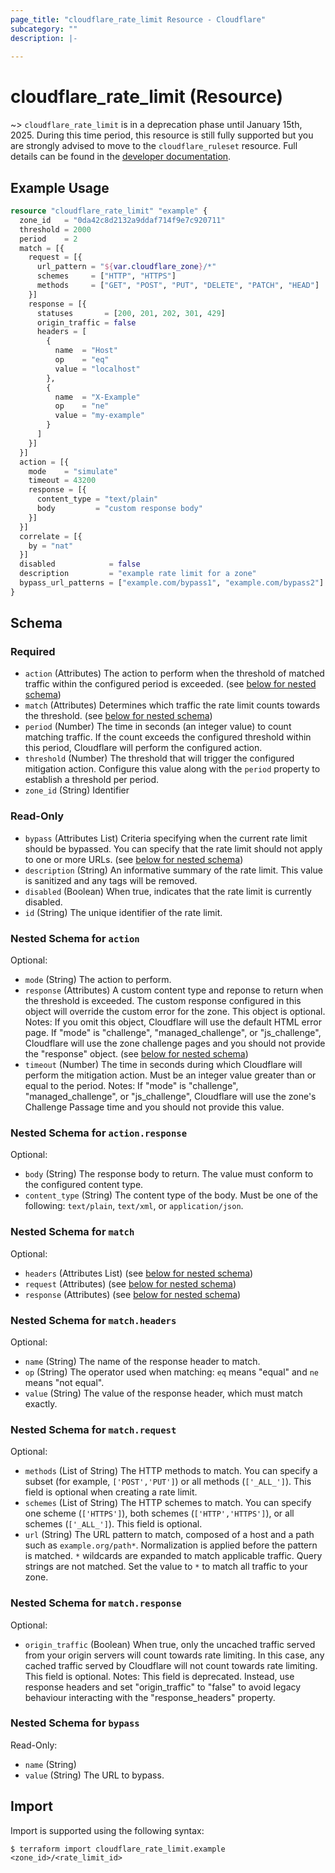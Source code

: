```yaml
---
page_title: "cloudflare_rate_limit Resource - Cloudflare"
subcategory: ""
description: |-
  
---
```


# cloudflare_rate_limit (Resource)



~> `cloudflare_rate_limit` is in a deprecation phase until January 15th, 2025.
  During this time period, this resource is still
  fully supported but you are strongly advised to move to the
  `cloudflare_ruleset` resource. Full details can be found in the
  [developer documentation](https://developers.cloudflare.com/waf/reference/migration-guides/old-rate-limiting-deprecation/#relevant-changes-for-terraform-users).


## Example Usage

```terraform
resource "cloudflare_rate_limit" "example" {
  zone_id   = "0da42c8d2132a9ddaf714f9e7c920711"
  threshold = 2000
  period    = 2
  match = [{
    request = [{
      url_pattern = "${var.cloudflare_zone}/*"
      schemes     = ["HTTP", "HTTPS"]
      methods     = ["GET", "POST", "PUT", "DELETE", "PATCH", "HEAD"]
    }]
    response = [{
      statuses       = [200, 201, 202, 301, 429]
      origin_traffic = false
      headers = [
        {
          name  = "Host"
          op    = "eq"
          value = "localhost"
        },
        {
          name  = "X-Example"
          op    = "ne"
          value = "my-example"
        }
      ]
    }]
  }]
  action = [{
    mode    = "simulate"
    timeout = 43200
    response = [{
      content_type = "text/plain"
      body         = "custom response body"
    }]
  }]
  correlate = [{
    by = "nat"
  }]
  disabled            = false
  description         = "example rate limit for a zone"
  bypass_url_patterns = ["example.com/bypass1", "example.com/bypass2"]
}
```
<!-- schema generated by tfplugindocs -->
## Schema

### Required

- `action` (Attributes) The action to perform when the threshold of matched traffic within the configured period is exceeded. (see [below for nested schema](#nestedatt--action))
- `match` (Attributes) Determines which traffic the rate limit counts towards the threshold. (see [below for nested schema](#nestedatt--match))
- `period` (Number) The time in seconds (an integer value) to count matching traffic. If the count exceeds the configured threshold within this period, Cloudflare will perform the configured action.
- `threshold` (Number) The threshold that will trigger the configured mitigation action. Configure this value along with the `period` property to establish a threshold per period.
- `zone_id` (String) Identifier

### Read-Only

- `bypass` (Attributes List) Criteria specifying when the current rate limit should be bypassed. You can specify that the rate limit should not apply to one or more URLs. (see [below for nested schema](#nestedatt--bypass))
- `description` (String) An informative summary of the rate limit. This value is sanitized and any tags will be removed.
- `disabled` (Boolean) When true, indicates that the rate limit is currently disabled.
- `id` (String) The unique identifier of the rate limit.

<a id="nestedatt--action"></a>
### Nested Schema for `action`

Optional:

- `mode` (String) The action to perform.
- `response` (Attributes) A custom content type and reponse to return when the threshold is exceeded. The custom response configured in this object will override the custom error for the zone. This object is optional.
Notes: If you omit this object, Cloudflare will use the default HTML error page. If "mode" is "challenge", "managed_challenge", or "js_challenge", Cloudflare will use the zone challenge pages and you should not provide the "response" object. (see [below for nested schema](#nestedatt--action--response))
- `timeout` (Number) The time in seconds during which Cloudflare will perform the mitigation action. Must be an integer value greater than or equal to the period.
Notes: If "mode" is "challenge", "managed_challenge", or "js_challenge", Cloudflare will use the zone's Challenge Passage time and you should not provide this value.

<a id="nestedatt--action--response"></a>
### Nested Schema for `action.response`

Optional:

- `body` (String) The response body to return. The value must conform to the configured content type.
- `content_type` (String) The content type of the body. Must be one of the following: `text/plain`, `text/xml`, or `application/json`.



<a id="nestedatt--match"></a>
### Nested Schema for `match`

Optional:

- `headers` (Attributes List) (see [below for nested schema](#nestedatt--match--headers))
- `request` (Attributes) (see [below for nested schema](#nestedatt--match--request))
- `response` (Attributes) (see [below for nested schema](#nestedatt--match--response))

<a id="nestedatt--match--headers"></a>
### Nested Schema for `match.headers`

Optional:

- `name` (String) The name of the response header to match.
- `op` (String) The operator used when matching: `eq` means "equal" and `ne` means "not equal".
- `value` (String) The value of the response header, which must match exactly.


<a id="nestedatt--match--request"></a>
### Nested Schema for `match.request`

Optional:

- `methods` (List of String) The HTTP methods to match. You can specify a subset (for example, `['POST','PUT']`) or all methods (`['_ALL_']`). This field is optional when creating a rate limit.
- `schemes` (List of String) The HTTP schemes to match. You can specify one scheme (`['HTTPS']`), both schemes (`['HTTP','HTTPS']`), or all schemes (`['_ALL_']`). This field is optional.
- `url` (String) The URL pattern to match, composed of a host and a path such as `example.org/path*`. Normalization is applied before the pattern is matched. `*` wildcards are expanded to match applicable traffic. Query strings are not matched. Set the value to `*` to match all traffic to your zone.


<a id="nestedatt--match--response"></a>
### Nested Schema for `match.response`

Optional:

- `origin_traffic` (Boolean) When true, only the uncached traffic served from your origin servers will count towards rate limiting. In this case, any cached traffic served by Cloudflare will not count towards rate limiting. This field is optional.
Notes: This field is deprecated. Instead, use response headers and set "origin_traffic" to "false" to avoid legacy behaviour interacting with the "response_headers" property.



<a id="nestedatt--bypass"></a>
### Nested Schema for `bypass`

Read-Only:

- `name` (String)
- `value` (String) The URL to bypass.

## Import

Import is supported using the following syntax:

```shell
$ terraform import cloudflare_rate_limit.example <zone_id>/<rate_limit_id>
```
